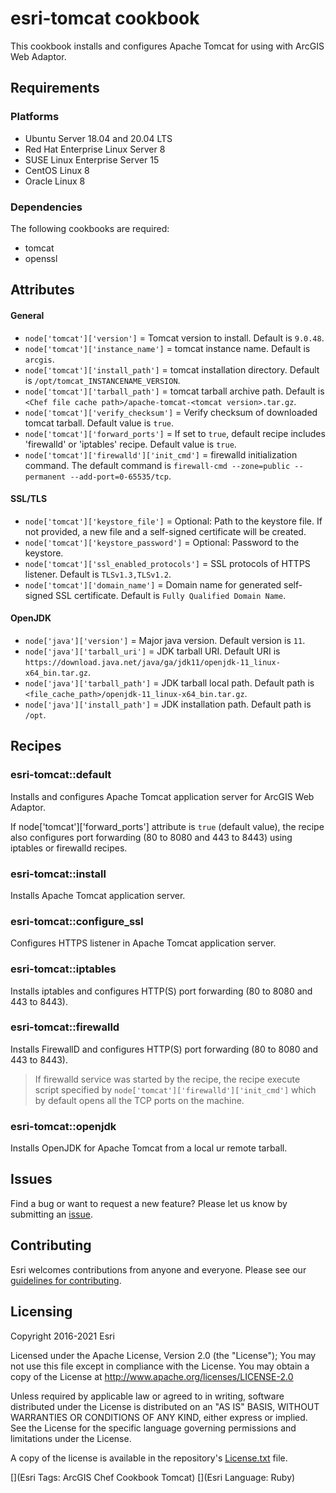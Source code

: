 esri-tomcat cookbook
====================

This cookbook installs and configures Apache Tomcat for using with ArcGIS Web Adaptor.

Requirements
------------

### Platforms

* Ubuntu Server 18.04 and 20.04 LTS
* Red Hat Enterprise Linux Server 8
* SUSE Linux Enterprise Server 15
* CentOS Linux 8
* Oracle Linux 8

### Dependencies

The following cookbooks are required:
* tomcat
* openssl

Attributes
----------

#### General

* `node['tomcat']['version']` = Tomcat version to install. Default is `9.0.48`.
* `node['tomcat']['instance_name']` = tomcat instance name. Default is `arcgis`.
* `node['tomcat']['install_path']` = tomcat installation directory. Default is `/opt/tomcat_INSTANCENAME_VERSION`.
* `node['tomcat']['tarball_path']` = tomcat tarball archive path. Default is `<Chef file cache path>/apache-tomcat-<tomcat version>.tar.gz`.
* `node['tomcat']['verify_checksum']` = Verify checksum of downloaded tomcat tarball. Default value is `true`.
* `node['tomcat']['forward_ports']` = If set to `true`, default recipe includes 'firewalld' or 'iptables' recipe. Default value is `true`.
* `node['tomcat']['firewalld']['init_cmd']` = firewalld initialization command. The default command is `firewall-cmd --zone=public --permanent --add-port=0-65535/tcp`.

#### SSL/TLS

* `node['tomcat']['keystore_file']` = Optional: Path to the keystore file. If not provided, a new file and a self-signed certificate will be created.
* `node['tomcat']['keystore_password']` = Optional: Password to the keystore.
* `node['tomcat']['ssl_enabled_protocols']` = SSL protocols of HTTPS listener. Default is `TLSv1.3,TLSv1.2`.
* `node['tomcat']['domain_name']` = Domain name for generated self-signed SSL certificate. Default is `Fully Qualified Domain Name`.

#### OpenJDK

* `node['java']['version']` = Major java version. Default version is `11`.
* `node['java']['tarball_uri']` = JDK tarball URI. Default URI is `https://download.java.net/java/ga/jdk11/openjdk-11_linux-x64_bin.tar.gz`.
* `node['java']['tarball_path']` = JDK tarball local path. Default path is `<file_cache_path>/openjdk-11_linux-x64_bin.tar.gz`.
* `node['java']['install_path']` = JDK installation path. Default path is `/opt`.


Recipes
-------

### esri-tomcat::default

Installs and configures Apache Tomcat application server for ArcGIS Web Adaptor. 

If node['tomcat']['forward_ports'] attribute is `true` (default value), the recipe also configures port forwarding (80 to 8080 and 443 to 8443) using iptables or firewalld recipes.

### esri-tomcat::install

Installs Apache Tomcat application server.

### esri-tomcat::configure_ssl

Configures HTTPS listener in Apache Tomcat application server.

### esri-tomcat::iptables

Installs iptables and configures HTTP(S) port forwarding (80 to 8080 and 443 to 8443).

### esri-tomcat::firewalld

Installs FirewallD and configures HTTP(S) port forwarding (80 to 8080 and 443 to 8443).

> If firewalld service was started by the recipe, the recipe execute script specified by `node['tomcat']['firewalld']['init_cmd']` which by default opens all the TCP ports on the machine.

### esri-tomcat::openjdk

Installs OpenJDK for Apache Tomcat from a local ur remote tarball.

## Issues

Find a bug or want to request a new feature?  Please let us know by submitting an [issue](https://github.com/Esri/arcgis-cookbook/issues).

## Contributing

Esri welcomes contributions from anyone and everyone. Please see our [guidelines for contributing](https://github.com/esri/contributing).

Licensing
---------

Copyright 2016-2021 Esri

Licensed under the Apache License, Version 2.0 (the "License");
You may not use this file except in compliance with the License.
You may obtain a copy of the License at
   http://www.apache.org/licenses/LICENSE-2.0

Unless required by applicable law or agreed to in writing, software
distributed under the License is distributed on an "AS IS" BASIS,
WITHOUT WARRANTIES OR CONDITIONS OF ANY KIND, either express or implied.
See the License for the specific language governing permissions and
limitations under the License.

A copy of the license is available in the repository's [License.txt](https://github.com/Esri/arcgis-cookbook/blob/master/License.txt?raw=true) file.

[](Esri Tags: ArcGIS Chef Cookbook Tomcat)
[](Esri Language: Ruby)
